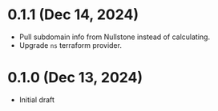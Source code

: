 # 0.1.1 (Dec 14, 2024)
* Pull subdomain info from Nullstone instead of calculating.
* Upgrade `ns` terraform provider.

# 0.1.0 (Dec 13, 2024)
* Initial draft

